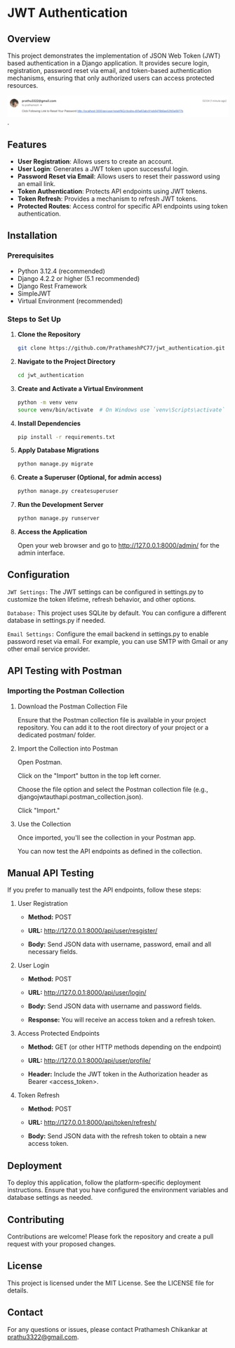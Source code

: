 # JWT Authentication

## Overview

This project demonstrates the implementation of JSON Web Token (JWT) based authentication in a Django application. It provides secure login, registration, password reset via email, and token-based authentication mechanisms, ensuring that only authorized users can access protected resources.

![password reset mail](https://github.com/PrathameshPC77/jwt_authentication/blob/main/password%20reset%20mail.png).


## Features

- **User Registration**: Allows users to create an account.
- **User Login**: Generates a JWT token upon successful login.
- **Password Reset via Email**: Allows users to reset their password using an email link.
- **Token Authentication**: Protects API endpoints using JWT tokens.
- **Token Refresh**: Provides a mechanism to refresh JWT tokens.
- **Protected Routes**: Access control for specific API endpoints using token authentication.

## Installation

### Prerequisites

- Python 3.12.4 (recommended)
- Django 4.2.2 or higher (5.1 recommended)
- Django Rest Framework
- SimpleJWT
- Virtual Environment (recommended)

### Steps to Set Up

1. **Clone the Repository**

   ```bash
   git clone https://github.com/PrathameshPC77/jwt_authentication.git

2. **Navigate to the Project Directory**

   ```bash
   cd jwt_authentication

3. **Create and Activate a Virtual Environment**

    ```bash
   python -m venv venv
   source venv/bin/activate  # On Windows use `venv\Scripts\activate`

4. **Install Dependencies**

   ```bash
   pip install -r requirements.txt

5. **Apply Database Migrations**

    ```bash
    python manage.py migrate

6. **Create a Superuser (Optional, for admin access)**

    ```bash
    python manage.py createsuperuser

7. **Run the Development Server**

    ```bash
    python manage.py runserver

8. **Access the Application**

    Open your web browser and go to http://127.0.0.1:8000/admin/ for the admin interface.

## Configuration
  `JWT Settings:` The JWT settings can be configured in settings.py to customize the token lifetime, refresh behavior, and other options.

  `Database:` This project uses SQLite by default. You can configure a different database in settings.py if needed.

   `Email Settings:` Configure the email backend in settings.py to enable password reset via email. For example, you can use SMTP with Gmail or any other email service provider.

## API Testing with Postman
### Importing the Postman Collection
1. Download the Postman Collection File

    Ensure that the Postman collection file is available in your project repository. You can add it to the root directory of your project or a dedicated postman/ folder.

2. Import the Collection into Postman

    Open Postman.
   
    Click on the "Import" button in the top left corner.
   
    Choose the file option and select the Postman collection file (e.g., djangojwtauthapi.postman_collection.json).
   
    Click "Import."
   
4. Use the Collection

    Once imported, you'll see the collection in your Postman app.
   
    You can now test the API endpoints as defined in the collection.
   
## Manual API Testing
If you prefer to manually test the API endpoints, follow these steps:

1. User Registration

    - **Method:** POST
   
    - **URL:** http://127.0.0.1:8000/api/user/resgister/
   
    - **Body:** Send JSON data with username, password, email and all necessary fields.
  
2. User Login

    - **Method:** POST

    - **URL:** http://127.0.0.1:8000/api/user/login/
   
    - **Body:** Send JSON data with username and password fields.
   
    - **Response:** You will receive an access token and a refresh token.
  
3. Access Protected Endpoints

    - **Method:** GET (or other HTTP methods depending on the endpoint)
   
    - **URL:** http://127.0.0.1:8000/api/user/profile/
   
    - **Header:** Include the JWT token in the Authorization header as Bearer <access_token>.

4. Token Refresh

    - **Method:** POST
   
    - **URL:** http://127.0.0.1:8000/api/token/refresh/
   
    - **Body:** Send JSON data with the refresh token to obtain a new access token.

## Deployment
   To deploy this application, follow the platform-specific deployment instructions. Ensure that you have configured the environment variables and database settings as needed.

## Contributing
   Contributions are welcome! Please fork the repository and create a pull request with your proposed changes.

## License
   This project is licensed under the MIT License. See the LICENSE file for details.

## Contact
   For any questions or issues, please contact Prathamesh Chikankar at prathu3322@gmail.com.
